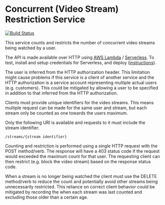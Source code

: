 Concurrent (Video Stream) Restriction Service
=

[![Build Status](https://travis-ci.org/grahamdyson/concurrent-restriction-service.svg?branch=master)](https://travis-ci.org/grahamdyson/concurrent-restriction-service)

This service counts and restricts the number of concurrent video streams being watched by a user.

The API is made available over HTTP using [AWS Lambda](https://aws.amazon.com/lambda/) / [Serverless](https://serverless.com/). To test, install and setup credentials for Serverless, and deploy ([instructions](https://serverless.com/framework/docs/providers/aws/guide/)).

The user is inferred from the HTTP authorization header. This limitation might cause problems if this service is a client of another service and the HTTP authorization is a service account representing multiple actual users (e.g. customers). This could be mitigated by allowing a user to be specified in addition to that inferred from the HTTP authorization.

Clients must provide unique identifiers for the video streams. This means multiple request can be made for the same user and stream, but each stream only be counted as one towards the users maximum.

Only the following URI is available and requests to it must include the stream identifier.

```
/streams/{stream identifier}
```

Counting and restriction is performed using a single HTTP request with the POST method/verb. The response will have a 403 status code if the request would exceeded the maximum count for that user. The requesting client can then restrict (e.g. block the video stream) based on the response status code.

When a stream is no longer being watched the client must use the DELETE method/verb to reduce the count and potentially avoid other streams being unnecessarily restricted. This reliance on correct client behavior could be mitigated by recording the when each stream was last counted and excluding those older than a certain age.